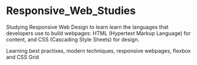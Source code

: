# Responsive_Web_Studies
Studying Responsive Web Design to learn learn the languages that developers use to build webpages: 
HTML (Hypertext Markup Language) for content, and CSS (Cascading Style Sheets) for design.

Learning best practixes, modern techniques, responsive webpages, flexbox and CSS Grid
